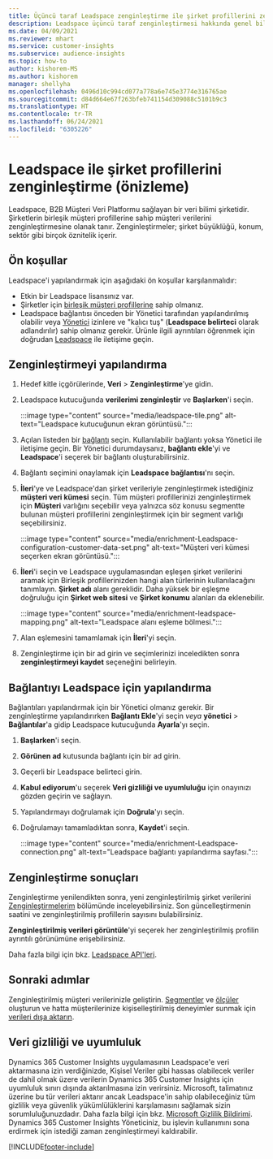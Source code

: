 ```yaml
---
title: Üçüncü taraf Leadspace zenginleştirme ile şirket profillerini zenginleştirme
description: Leadspace üçüncü taraf zenginleştirmesi hakkında genel bilgiler.
ms.date: 04/09/2021
ms.reviewer: mhart
ms.service: customer-insights
ms.subservice: audience-insights
ms.topic: how-to
author: kishorem-MS
ms.author: kishorem
manager: shellyha
ms.openlocfilehash: 0496d10c994cd077a778a6e745e3774e316765ae
ms.sourcegitcommit: d84d664e67f263bfeb741154d309088c5101b9c3
ms.translationtype: HT
ms.contentlocale: tr-TR
ms.lasthandoff: 06/24/2021
ms.locfileid: "6305226"
---
```

# <a name="enrichment-of-company-profiles-with-leadspace-preview"></a>Leadspace ile şirket profillerini zenginleştirme (önizleme)

Leadspace, B2B Müşteri Veri Platformu sağlayan bir veri bilimi şirketidir. Şirketlerin birleşik müşteri profillerine sahip müşteri verilerini zenginleştirmesine olanak tanır. Zenginleştirmeler; şirket büyüklüğü, konum, sektör gibi birçok öznitelik içerir.

## <a name="prerequisites"></a>Ön koşullar

Leadspace'i yapılandırmak için aşağıdaki ön koşullar karşılanmalıdır:

- Etkin bir Leadspace lisansınız var.
- Şirketler için [birleşik müşteri profillerine](customer-profiles.md) sahip olmanız.
- Leadspace bağlantısı önceden bir Yönetici tarafından yapılandırılmış olabilir veya [Yönetici](permissions.md#administrator) izinlere ve "kalıcı tuş" (**Leadspace belirteci** olarak adlandırılır) sahip olmanız gerekir. Ürünle ilgili ayrıntıları öğrenmek için doğrudan [Leadspace](https://www.leadspace.com/products/leadspace-on-demand/) ile iletişime geçin.

## <a name="configure-the-enrichment"></a>Zenginleştirmeyi yapılandırma

1. Hedef kitle içgörülerinde, **Veri** > **Zenginleştirme**'ye gidin.

1. Leadspace kutucuğunda **verilerimi zenginleştir** ve **Başlarken**'i seçin.

   :::image type="content" source="media/leadspace-tile.png" alt-text="Leadspace kutucuğunun ekran görüntüsü.":::

1. Açılan listeden bir [bağlantı](connections.md) seçin. Kullanılabilir bağlantı yoksa Yönetici ile iletişime geçin. Bir Yönetici durumdaysanız, **bağlantı ekle**'yi ve **Leadspace**'i seçerek bir bağlantı oluşturabilirsiniz. 

1. Bağlantı seçimini onaylamak için **Leadspace bağlantısı**'nı seçin.

1. **İleri**'ye ve Leadspace'dan şirket verileriyle zenginleştirmek istediğiniz **müşteri veri kümesi** seçin. Tüm müşteri profillerinizi zenginleştirmek için **Müşteri** varlığını seçebilir veya yalnızca söz konusu segmentte bulunan müşteri profillerini zenginleştirmek için bir segment varlığı seçebilirsiniz.

    :::image type="content" source="media/enrichment-Leadspace-configuration-customer-data-set.png" alt-text="Müşteri veri kümesi seçerken ekran görüntüsü.":::

1. **İleri**'i seçin ve Leadspace uygulamasından eşleşen şirket verilerini aramak için Birleşik profillerinizden hangi alan türlerinin kullanılacağını tanımlayın. **Şirket adı** alanı gereklidir. Daha yüksek bir eşleşme doğruluğu için **Şirket web sitesi** ve **Şirket konumu** alanları da eklenebilir.

   :::image type="content" source="media/enrichment-leadspace-mapping.png" alt-text="Leadspace alanı eşleme bölmesi.":::

1. Alan eşlemesini tamamlamak için **İleri**'yi seçin.

1. Zenginleştirme için bir ad girin ve seçimlerinizi inceledikten sonra **zenginleştirmeyi kaydet** seçeneğini belirleyin.


## <a name="configure-the-connection-for-leadspace"></a>Bağlantıyı Leadspace için yapılandırma 

Bağlantıları yapılandırmak için bir Yönetici olmanız gerekir. Bir zenginleştirme yapılandırırken **Bağlantı Ekle**'yi seçin *veya* **yönetici** > **Bağlantılar**'a gidip Leadspace kutucuğunda **Ayarla**'yı seçin.

1. **Başlarken**'i seçin. 

1. **Görünen ad** kutusunda bağlantı için bir ad girin.

1. Geçerli bir Leadspace belirteci girin.

1. **Kabul ediyorum**'u seçerek **Veri gizliliği ve uyumluluğu** için onayınızı gözden geçirin ve sağlayın.

1. Yapılandırmayı doğrulamak için **Doğrula**'yı seçin.

1. Doğrulamayı tamamladıktan sonra, **Kaydet**'i seçin.
   
   :::image type="content" source="media/enrichment-Leadspace-connection.png" alt-text="Leadspace bağlantı yapılandırma sayfası.":::

## <a name="enrichment-results"></a>Zenginleştirme sonuçları

Zenginleştirme yenilendikten sonra, yeni zenginleştirilmiş şirket verilerini [Zenginleştirmelerim](enrichment-hub.md) bölümünde inceleyebilirsiniz. Son güncelleştirmenin saatini ve zenginleştirilmiş profillerin sayısını bulabilirsiniz.

**Zenginleştirilmiş verileri görüntüle**'yi seçerek her zenginleştirilmiş profilin ayrıntılı görünümüne erişebilirsiniz.

Daha fazla bilgi için bkz. [Leadspace API'leri](https://support.leadspace.com/hc/en-us/sections/201997649-API).

## <a name="next-steps"></a>Sonraki adımlar

Zenginleştirilmiş müşteri verilerinizle geliştirin. [Segmentler](segments.md) ve [ölçüler](measures.md) oluşturun ve hatta müşterilerinize kişiselleştirilmiş deneyimler sunmak için [verileri dışa aktarın](export-destinations.md).

## <a name="data-privacy-and-compliance"></a>Veri gizliliği ve uyumluluk

Dynamics 365 Customer Insights uygulamasının Leadspace'e veri aktarmasına izin verdiğinizde, Kişisel Veriler gibi hassas olabilecek veriler de dahil olmak üzere verilerin Dynamics 365 Customer Insights için uyumluluk sınırı dışında aktarılmasına izin verirsiniz. Microsoft, talimatınız üzerine bu tür verileri aktarır ancak Leadspace'in sahip olabileceğiniz tüm gizlilik veya güvenlik yükümlülüklerini karşılamasını sağlamak sizin sorumluluğunuzdadır. Daha fazla bilgi için bkz. [Microsoft Gizlilik Bildirimi](https://go.microsoft.com/fwlink/?linkid=396732).
Dynamics 365 Customer Insights Yöneticiniz, bu işlevin kullanımını sona erdirmek için istediği zaman zenginleştirmeyi kaldırabilir.


[!INCLUDE[footer-include](../includes/footer-banner.md)]
